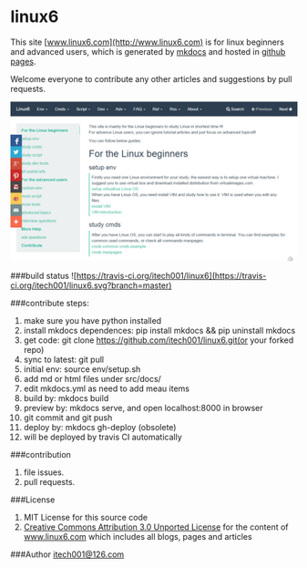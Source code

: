 linux6
======

This site [www.linux6.com](http://www.linux6.com) is for linux beginners and advanced users, which is generated by [mkdocs](http://www.mkdocs.org) and hosted in [github pages](https://github.com/itech001/linux6).  

Welcome everyone to contribute any other articles and suggestions by pull requests.  

![](linux6.png)  

###build status
![https://travis-ci.org/itech001/linux6](https://travis-ci.org/itech001/linux6.svg?branch=master)

###contribute steps:
1. make sure you have python installed
1. install mkdocs dependences: pip install mkdocs && pip uninstall mkdocs
1. get code: git clone https://github.com/itech001/linux6.git(or your forked repo)
1. sync to latest: git pull
1. initial env: source env/setup.sh
1. add md or html files under src/docs/
1. edit mkdocs.yml as need to add meau items
1. build by: mkdocs build
1. preview by: mkdocs serve, and open localhost:8000 in browser
1. git commit and git push 
1. deploy by: mkdocs gh-deploy (obsolete)
1. will be deployed by travis CI automatically

###contribution
1. file issues.
1. pull requests.

###License
1. MIT License for this source code
1. [Creative Commons Attribution 3.0 Unported License](http://creativecommons.org/licenses/by/3.0/) for the content of www.linux6.com which includes all blogs, pages and articles 

###Author
itech001@126.com 
